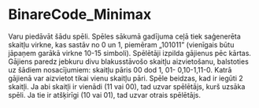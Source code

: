 # BinareCode_Minimax

Varu piedāvāt šādu spēli. Spēles sākumā gadījuma ceļā tiek saģenerēta skaitļu virkne, 
kas sastāv no 0 un 1, piemēram  „101011” (vienīgais būtu jāpaņem garākā virkne 10-15 simboli).
Spēlētāji izpilda gājienus pēc kārtas. Gājiens paredz jebkuru divu blakusstāvošo skaitļu aizvietošanu, 
balstoties uz šādiem nosacījumiem: skaitļu pāris 00 dod 1, 01- 0,10-1,11-0. 
Katrā gājienā var aizvietot tikai vienu skaitļu pāri. 
Spēle beidzas, kad ir iegūti 2 skaitļi. Ja abi skaitļi ir vienādi (11 vai 00), tad uzvar spēlētājs, 
kurš uzsāka spēli. Ja tie ir atšķirīgi (10 vai 01), tad uzvar otrais spēlētājs.
